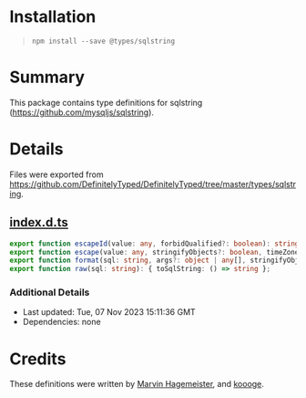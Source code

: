 # Installation
> `npm install --save @types/sqlstring`

# Summary
This package contains type definitions for sqlstring (https://github.com/mysqljs/sqlstring).

# Details
Files were exported from https://github.com/DefinitelyTyped/DefinitelyTyped/tree/master/types/sqlstring.
## [index.d.ts](https://github.com/DefinitelyTyped/DefinitelyTyped/tree/master/types/sqlstring/index.d.ts)
````ts
export function escapeId(value: any, forbidQualified?: boolean): string;
export function escape(value: any, stringifyObjects?: boolean, timeZone?: string): string;
export function format(sql: string, args?: object | any[], stringifyObjects?: boolean, timeZone?: string): string;
export function raw(sql: string): { toSqlString: () => string };

````

### Additional Details
 * Last updated: Tue, 07 Nov 2023 15:11:36 GMT
 * Dependencies: none

# Credits
These definitions were written by [Marvin Hagemeister](https://github.com/marvinhagemeister), and [koooge](https://github.com/koooge).
